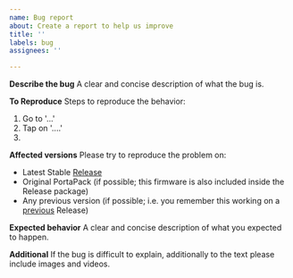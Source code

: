 ```yaml
---
name: Bug report
about: Create a report to help us improve
title: ''
labels: bug
assignees: ''

---
```


**Describe the bug**
A clear and concise description of what the bug is. 

**To Reproduce**
Steps to reproduce the behavior:
1. Go to '...'
2. Tap on '....'
3. 

**Affected versions**
Please try to reproduce the problem on:
* Latest Stable [Release](https://github.com/eried/portapack-mayhem/releases/latest)
* Original PortaPack (if possible; this firmware is also included inside the Release package)
* Any previous version (if possible; i.e. you remember this working on a [previous](https://github.com/eried/portapack-mayhem/releases/) Release)

**Expected behavior**
A clear and concise description of what you expected to happen.

**Additional**
If the bug is difficult to explain, additionally to the text please include images and videos.

